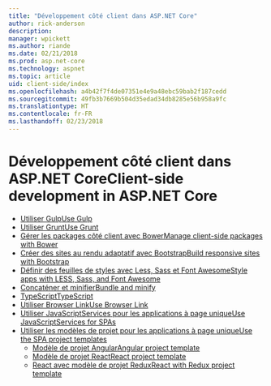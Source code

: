 ```yaml
---
title: "Développement côté client dans ASP.NET Core"
author: rick-anderson
description: 
manager: wpickett
ms.author: riande
ms.date: 02/21/2018
ms.prod: asp.net-core
ms.technology: aspnet
ms.topic: article
uid: client-side/index
ms.openlocfilehash: a4b42f7f4de07351e4e9a48ebc59bab2f187cedd
ms.sourcegitcommit: 49fb3b7669b504d35edad34db8285e56b958a9fc
ms.translationtype: HT
ms.contentlocale: fr-FR
ms.lasthandoff: 02/23/2018
---
```

# <a name="client-side-development-in-aspnet-core"></a><span data-ttu-id="9e387-102">Développement côté client dans ASP.NET Core</span><span class="sxs-lookup"><span data-stu-id="9e387-102">Client-side development in ASP.NET Core</span></span>

- [<span data-ttu-id="9e387-103">Utiliser Gulp</span><span class="sxs-lookup"><span data-stu-id="9e387-103">Use Gulp</span></span>](xref:client-side/using-gulp)
- [<span data-ttu-id="9e387-104">Utiliser Grunt</span><span class="sxs-lookup"><span data-stu-id="9e387-104">Use Grunt</span></span>](xref:client-side/using-grunt)
- [<span data-ttu-id="9e387-105">Gérer les packages côté client avec Bower</span><span class="sxs-lookup"><span data-stu-id="9e387-105">Manage client-side packages with Bower</span></span>](xref:client-side/bower)
- [<span data-ttu-id="9e387-106">Créer des sites au rendu adaptatif avec Bootstrap</span><span class="sxs-lookup"><span data-stu-id="9e387-106">Build responsive sites with Bootstrap</span></span>](xref:client-side/bootstrap)
- [<span data-ttu-id="9e387-107">Définir des feuilles de styles avec Less, Sass et Font Awesome</span><span class="sxs-lookup"><span data-stu-id="9e387-107">Style apps with LESS, Sass, and Font Awesome</span></span>](xref:client-side/less-sass-fa)
- [<span data-ttu-id="9e387-108">Concaténer et minifier</span><span class="sxs-lookup"><span data-stu-id="9e387-108">Bundle and minify</span></span>](xref:client-side/bundling-and-minification)
- [<span data-ttu-id="9e387-109">TypeScript</span><span class="sxs-lookup"><span data-stu-id="9e387-109">TypeScript</span></span>](https://www.typescriptlang.org/docs/handbook/asp-net-core.html)
- [<span data-ttu-id="9e387-110">Utiliser Browser Link</span><span class="sxs-lookup"><span data-stu-id="9e387-110">Use Browser Link</span></span>](xref:client-side/using-browserlink)
- [<span data-ttu-id="9e387-111">Utiliser JavaScriptServices pour les applications à page unique</span><span class="sxs-lookup"><span data-stu-id="9e387-111">Use JavaScriptServices for SPAs</span></span>](xref:client-side/spa-services)
- [<span data-ttu-id="9e387-112">Utiliser les modèles de projet pour les applications à page unique</span><span class="sxs-lookup"><span data-stu-id="9e387-112">Use the SPA project templates</span></span>](xref:spa/index)
    - [<span data-ttu-id="9e387-113">Modèle de projet Angular</span><span class="sxs-lookup"><span data-stu-id="9e387-113">Angular project template</span></span>](xref:spa/angular)
    - [<span data-ttu-id="9e387-114">Modèle de projet React</span><span class="sxs-lookup"><span data-stu-id="9e387-114">React project template</span></span>](xref:spa/react)
    - [<span data-ttu-id="9e387-115">React avec modèle de projet Redux</span><span class="sxs-lookup"><span data-stu-id="9e387-115">React with Redux project template</span></span>](xref:spa/react-with-redux)
